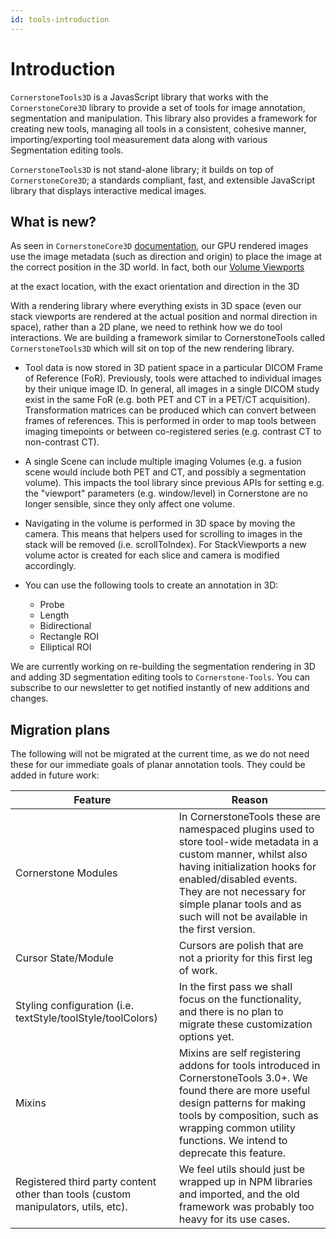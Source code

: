```yaml
---
id: tools-introduction
---
```


# Introduction

`CornerstoneTools3D` is a JavasScript library that works with the `CornerstoneCore3D` library to provide a set of tools for image annotation, segmentation and manipulation. This library also provides a framework for creating new tools, managing all tools in a consistent, cohesive manner, importing/exporting tool measurement data along with various Segmentation editing tools.

`CornerstoneTools3D` is not stand-alone library; it builds on top of `CornerstoneCore3D`; a standards compliant, fast, and extensible JavaScript library that displays interactive medical images.

## What is new?

As seen in `CornerstoneCore3D` [documentation](./core-introduction.md), our GPU rendered images use the
image metadata (such as direction and origin) to place the image at the correct position in the 3D world.
In fact, both our [Volume Viewports](./concepts/)

 at the exact
location, with the exact orientation and direction in the 3D


With a rendering library where everything exists in 3D space (even our stack viewports are rendered at the actual position and normal direction in space), rather than a 2D plane, we need to rethink how we do tool interactions. We are building a framework similar to CornerstoneTools called `CornerstoneTools3D` which will sit on top of the new rendering library.

- Tool data is now stored in 3D patient space in a particular DICOM Frame of Reference (FoR). Previously, tools were attached to individual images by their unique image ID.
  In general, all images in a single DICOM study exist in the same FoR (e.g. both PET and CT in a PET/CT acquisition). Transformation matrices can be produced which can convert between frames of references. This is performed in order to map tools between imaging timepoints or between co-registered series (e.g. contrast CT to non-contrast CT).

- A single Scene can include multiple imaging Volumes (e.g. a fusion scene would include both PET and CT, and possibly a segmentation volume).
  This impacts the tool library since previous APIs for setting e.g. the "viewport" parameters (e.g. window/level) in Cornerstone are no longer sensible, since they only affect one volume.

- Navigating in the volume is performed in 3D space by moving the camera. This means that helpers used for scrolling to images in the stack will be removed (i.e. scrollToIndex). For StackViewports a new volume actor is created for each slice and camera is modified accordingly.

- You can use the following tools to create an annotation in 3D:
  - Probe
  - Length
  - Bidirectional
  - Rectangle ROI
  - Elliptical ROI

We are currently working on re-building the segmentation rendering in 3D and adding 3D segmentation editing tools to `Cornerstone-Tools`.
You can subscribe to our newsletter to get notified instantly of new additions and changes.

## Migration plans

The following will not be migrated at the current time, as we do not need these for our immediate goals of planar annotation tools. They could be added in future work:

<table>
<thead>
  <tr>
    <th>Feature</th>
    <th>Reason</th>
  </tr>
</thead>
<tbody>
  <tr>
    <td>Cornerstone Modules</td>
    <td>In CornerstoneTools these are namespaced plugins used to store tool-wide metadata in a custom manner, whilst also having initialization hooks for enabled/disabled events. They are not necessary for simple planar tools and as such will not be available in the first version.</td>
  </tr>
  <tr>
    <td>Cursor State/Module</td>
    <td>Cursors are polish that are not a priority for this first leg of work.</td>
  </tr>
  <tr>
    <td>Styling configuration (i.e. textStyle/toolStyle/toolColors)</td>
    <td>In the first pass we shall focus on the functionality, and there is no plan to migrate these customization options yet.</td>
  </tr>
  <tr>
    <td>Mixins</td>
    <td>Mixins are self registering addons for tools introduced in CornerstoneTools 3.0+. We found there are more useful design patterns for making tools by composition, such as wrapping common utility functions. We intend to deprecate this feature.</td>
  </tr>
  <tr>
    <td>Registered third party content other than tools (custom manipulators, utils, etc).</td>
    <td>We feel utils should just be wrapped up in NPM libraries and imported, and the old framework was probably too heavy for its use cases.</td>
  </tr>
</tbody>
</table>
